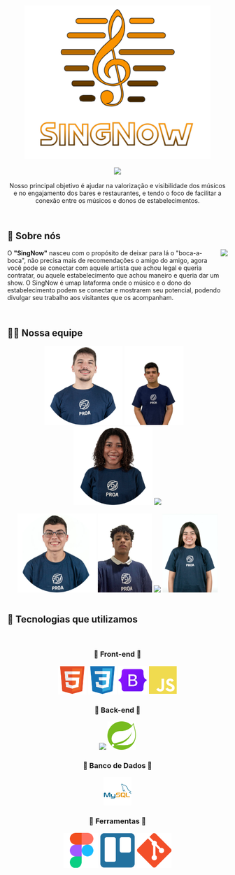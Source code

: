 
<!--Header-->
<div align="center"> 
  <img src="logo.png" height="350">
  <br>
  <br>
    <img src="https://readme-typing-svg.herokuapp.com?size=30&duration=6000&color=F7F7F7&center=true&vCenter=true&width=500&lines=SingNow%2C+Mostre+seu+potencial!">
</div>
<div align="center">
  <p>Nosso principal objetivo é ajudar na valorização e visibilidade dos músicos e no engajamento dos bares e restaurantes, e tendo o foco de facilitar a conexão entre os músicos e donos de estabelecimentos.</p>
</div>

<br>

<!--Sobre nós-->
<div>
  <h2> 🎤 Sobre nós</h2>
  <img align="right" src="juicy-girl-working-at-home.gif" height="300px">
  <div> 
     <p>O <b>"SingNow"</b> nasceu com o propósito de deixar para lá o "boca-a-boca", não precisa mais de recomendações o amigo do amigo, agora você pode se conectar com aquele artista que achou legal e queria contratar, ou aquele estabelecimento que achou maneiro e queria dar um show. O SingNow é umap lataforma onde o músico e o dono do estabelecimento podem se conectar e mostrarem seu potencial, podendo divulgar seu trabalho aos visitantes que os acompanham.
	 </p>
  </div>
</div>

<br>

<!--Nossa equipe -->
<div>
	<h2> 👨‍🎤 Nossa equipe </h2>
	<div align="center">
		<a href="" target="_blank"><img src="Gustavo.png" height="180"></a>
		<a href="" target="_blank"><img src="Kaua.png" height="180"></a>
		<a href="" target="_blank"><img src="Fabiola.png" height="180"></a>
		<a href="" target="_blank"><img src="Filipe.png" height="180"></a>
	</div>
	<br>
	<div align="center">
		<a href="" target="_blank"><img src="Italo.png" height="180"></a>
		<a href="" target="_blank"><img src="Richard.png" height="180"></a>
		<a href="" target="_blank"><img src="Victor.png" height="180"></a>
		<a href="" target="_blank"><img src="Vitoria.png" height="180"></a>
	</div>
	
</div>

<br>

<!-- Tecnologias -->

<div>
	<h2> 🎸 Tecnologias que utilizamos</h2>
	<br>
   	<div align="center">
	<h3> 🎼 Front-end 🎼</h3>
	<img height="65" src="https://raw.githubusercontent.com/devicons/devicon/master/icons/html5/html5-original.svg">
	<img height="65" src="https://raw.githubusercontent.com/devicons/devicon/master/icons/css3/css3-original.svg">
	<img height="65" src="https://github.com/devicons/devicon/blob/master/icons/bootstrap/bootstrap-original.svg">
	<img height="65" src="https://raw.githubusercontent.com/devicons/devicon/master/icons/javascript/javascript-plain.svg">
	<h3> 🎼 Back-end 🎼</h3>
	<img height="65" src="https://icongr.am/devicon/java-original.svg?size=66&color=000000">
	<img height="65" src="https://github.com/devicons/devicon/blob/master/icons/spring/spring-original.svg">
	<h3> 🎼 Banco de Dados 🎼</h3>
	<img height="65" src="https://github.com/devicons/devicon/blob/master/icons/mysql/mysql-original-wordmark.svg">
	<h3> 🎼 Ferramentas 🎼</h3>
	<img src="https://raw.githubusercontent.com/devicons/devicon/master/icons/figma/figma-original.svg" width="80px">
   <img src="https://raw.githubusercontent.com/devicons/devicon/master/icons/trello/trello-plain.svg" width="80px">
   <img src="https://raw.githubusercontent.com/devicons/devicon/master/icons/git/git-plain.svg" width="80px">
  </div>
